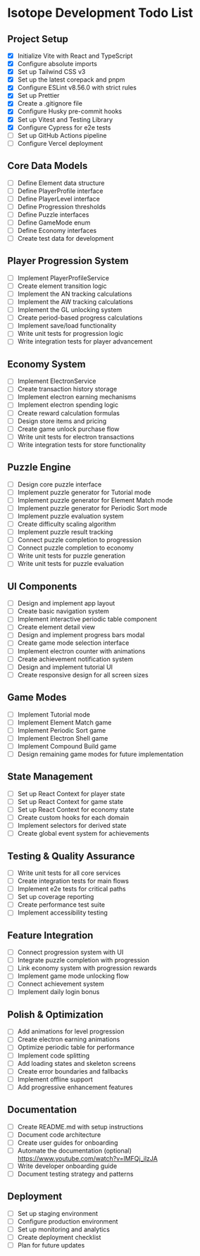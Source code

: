 # Isotope Development Todo List

## Project Setup

- [x] Initialize Vite with React and TypeScript
- [x] Configure absolute imports
- [x] Set up Tailwind CSS v3
- [x] Set up the latest corepack and pnpm
- [x] Configure ESLint v8.56.0 with strict rules
- [x] Set up Prettier
- [x] Create a .gitignore file
- [x] Configure Husky pre-commit hooks
- [x] Set up Vitest and Testing Library
- [x] Configure Cypress for e2e tests
- [ ] Set up GitHub Actions pipeline
- [ ] Configure Vercel deployment

## Core Data Models

- [ ] Define Element data structure
- [ ] Define PlayerProfile interface
- [ ] Define PlayerLevel interface
- [ ] Define Progression thresholds
- [ ] Define Puzzle interfaces
- [ ] Define GameMode enum
- [ ] Define Economy interfaces
- [ ] Create test data for development

## Player Progression System

- [ ] Implement PlayerProfileService
- [ ] Create element transition logic
- [ ] Implement the AN tracking calculations
- [ ] Implement the AW tracking calculations
- [ ] Implement the GL unlocking system
- [ ] Create period-based progress calculations
- [ ] Implement save/load functionality
- [ ] Write unit tests for progression logic
- [ ] Write integration tests for player advancement

## Economy System

- [ ] Implement ElectronService
- [ ] Create transaction history storage
- [ ] Implement electron earning mechanisms
- [ ] Implement electron spending logic
- [ ] Create reward calculation formulas
- [ ] Design store items and pricing
- [ ] Create game unlock purchase flow
- [ ] Write unit tests for electron transactions
- [ ] Write integration tests for store functionality

## Puzzle Engine

- [ ] Design core puzzle interface
- [ ] Implement puzzle generator for Tutorial mode
- [ ] Implement puzzle generator for Element Match mode
- [ ] Implement puzzle generator for Periodic Sort mode
- [ ] Implement puzzle evaluation system
- [ ] Create difficulty scaling algorithm
- [ ] Implement puzzle result tracking
- [ ] Connect puzzle completion to progression
- [ ] Connect puzzle completion to economy
- [ ] Write unit tests for puzzle generation
- [ ] Write unit tests for puzzle evaluation

## UI Components

- [ ] Design and implement app layout
- [ ] Create basic navigation system
- [ ] Implement interactive periodic table component
- [ ] Create element detail view
- [ ] Design and implement progress bars modal
- [ ] Create game mode selection interface
- [ ] Implement electron counter with animations
- [ ] Create achievement notification system
- [ ] Design and implement tutorial UI
- [ ] Create responsive design for all screen sizes

## Game Modes

- [ ] Implement Tutorial mode
- [ ] Implement Element Match game
- [ ] Implement Periodic Sort game
- [ ] Implement Electron Shell game
- [ ] Implement Compound Build game
- [ ] Design remaining game modes for future implementation

## State Management

- [ ] Set up React Context for player state
- [ ] Set up React Context for game state
- [ ] Set up React Context for economy state
- [ ] Create custom hooks for each domain
- [ ] Implement selectors for derived state
- [ ] Create global event system for achievements

## Testing & Quality Assurance

- [ ] Write unit tests for all core services
- [ ] Create integration tests for main flows
- [ ] Implement e2e tests for critical paths
- [ ] Set up coverage reporting
- [ ] Create performance test suite
- [ ] Implement accessibility testing

## Feature Integration

- [ ] Connect progression system with UI
- [ ] Integrate puzzle completion with progression
- [ ] Link economy system with progression rewards
- [ ] Implement game mode unlocking flow
- [ ] Connect achievement system
- [ ] Implement daily login bonus

## Polish & Optimization

- [ ] Add animations for level progression
- [ ] Create electron earning animations
- [ ] Optimize periodic table for performance
- [ ] Implement code splitting
- [ ] Add loading states and skeleton screens
- [ ] Create error boundaries and fallbacks
- [ ] Implement offline support
- [ ] Add progressive enhancement features

## Documentation

- [ ] Create README.md with setup instructions
- [ ] Document code architecture
- [ ] Create user guides for onboarding
- [ ] Automate the documentation (optional) https://www.youtube.com/watch?v=lMFQj_ilzJA
- [ ] Write developer onboarding guide
- [ ] Document testing strategy and patterns

## Deployment

- [ ] Set up staging environment
- [ ] Configure production environment
- [ ] Set up monitoring and analytics
- [ ] Create deployment checklist
- [ ] Plan for future updates

